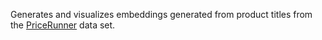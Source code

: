 Generates and visualizes embeddings generated from product titles from the
[PriceRunner](https://www.kaggle.com/datasets/joebeachcapital/pricerunner-product-classification-and-clustering)
data set.

